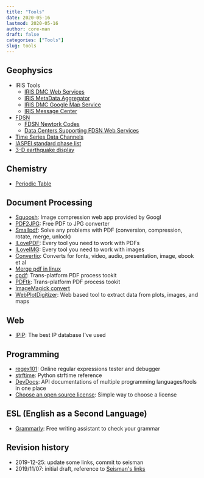 ```yaml
---
title: "Tools"
date: 2020-05-16
lastmod: 2020-05-16
author: core-man
draft: false
categories: ["Tools"]
slug: tools
---
```


## Geophysics

- IRIS Tools
    - [IRIS DMC Web Services](http://service.iris.edu)
    - [IRIS MetaData Aggregator](http://ds.iris.edu/mda)
    - [IRIS DMC Google Map Service](http://ds.iris.edu/gmap)
    - [IRIS Message Center](http://ds.iris.edu/message-center)
- [FDSN](http://www.fdsn.org/about)
    - [FDSN Newtork Codes](http://www.fdsn.org/networks)
    - [Data Centers Supporting FDSN Web Services](http://www.fdsn.org/datacenters)
- [Time Series Data Channels](http://ds.iris.edu/ds/nodes/dmc/tools/data_channels/#???)
- [IASPEI standard phase list](http://www.isc.ac.uk/standards/phases)
- [3-D earthquake display](https://glowy-earthquakes.glitch.me)



## Chemistry

- [Periodic Table](https://www.ptable.com)



## Document Processing

- [Squoosh](https://squoosh.app): Image compression web app provided by Googl
- [PDF2JPG](https://pdf2jpg.net): Free PDF to JPG converter
- [Smallpdf](https://smallpdf.com): Solve any problems with PDF (conversion, compression, rotate, merge, unlock)
- [ILovePDF](https://www.ilovepdf.com): Every tool you need to work with PDFs
- [ILoveIMG](https://www.iloveimg.com): Every tool you need to work with images
- [Convertio](https://convertio.co): Converts for fonts, video, audio, presentation, image, ebook et al
- [Merge pdf in linux](https://blog.seisman.info/merge-pdf)
- [cpdf](https://blog.seisman.info/cpdf): Trans-platform PDF process tookit
- [PDFtk](https://blog.seisman.info/pdftk): Trans-platform PDF process tookit
- [ImageMagick convert](https://blog.seisman.info/imagemagick-convert)
- [WebPlotDigitizer](https://automeris.io/WebPlotDigitizer): Web based tool to extract data from plots, images, and maps



## Web

- [IPIP](https://en.ipip.net): The best IP database I've used



## Programming

- [regex101](https://regex101.com): Online regular expressions tester and debugger
- [strftime](http://strftime.org): Python strftime reference
- [DevDocs](https://devdocs.io): API documentations of multiple programming languages/tools in one place
- [Choose an open source license](https://choosealicense.com/): Simple way to choose a license


## ESL (English as a Second Language)

- [Grammarly](www.grammarly.com): Free writing assistant to check your grammar


## Revision history

- 2019-12-25: update some links, commit to seisman
- 2019/11/07: initial draft, reference to [Seisman's links](https://link.seisman.info)

